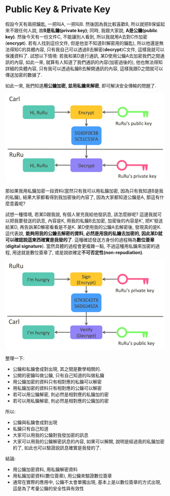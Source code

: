 # Public Key & Private Key

假設今天有兩把鑰匙, 一把叫A, 一把叫B. 然後因為我比較喜歡B, 所以就把B保留起來不跟任何人說, 故**B是私鑰\(private key\)**; 同時, 我跟大家說, **A是公鑰\(public key\)**. 然後今天有一份文件C, 不能讓別人看到, 所以我就用A去對C作加密\(**encrypt**\). 若有人找到這份文件, 但是他並不知道B\(解密用的鑰匙\), 所以他還是無法得知C的具體內容, 只有我自己可以透過B去解密\(**decrypt**\)C文件, 這樣我就可以保護資料了. 試想以下情境: 若我和某D進行通訊, 某D使用公鑰A去加密我們之間通訊的內容, 如此一來, 就算有人知道了我們通訊的內容\(加密過後的\), 他也無法得知詳細的具體內容, 只有我可以透過私鑰B去解開通訊的內容, 這樣我跟D之間就可以傳送加密的數據了.

如此一來, 我們知道**用公鑰加密, 並用私鑰來解密**, 即可解決安全傳輸的問題了.

![](/assets/publickey_privatekey001.png)

那如果我用私鑰加密一段資料\(當然只有我可以用私鑰加密, 因為只有我知道B是我的私鑰\), 結果大家都看得到我加密後的內容了, 因為大家都知道公鑰是A, 那這有什麼意義呢?

試想一種情境, 若某D跟我說, 有個人冒充我給他發訊息, 該怎麼辦呢? 這邊我就可以把我要發送的訊息, 內容是K, 用我的私鑰B去加密, 加密後的內容是K', 把K'發送給某D, 再告訴某D解密看看是不是K. 某D使用我的公鑰A去解密後, 發現真的是K. 這代表說, **能夠用我的公鑰去解密的資料, 必然是用我的私鑰去加密的, 因此某D就可以確認說這東西確實是我發的了**. 這種確認發送方身份的過程稱為**數位簽章**\(**digital signature**\). 當然具體的過程會更複雜一點, 不過這種用私鑰來加密的過程, 用途就是數位簽章了, 或是說欲確定**不可否定性\(non-repudiation\)**.

![](/assets/digital_signature.png)

整理一下:

* 公鑰和私鑰會成對出現, 其之間是數學相關的.
* 公開的密鑰叫做公鑰, 只有自己知道的叫做私鑰
* 用公鑰加密的資料只有相對應的私鑰可以解密
* 用私鑰加密的資料只有相對應的公鑰可以解密
* 若可以用公鑰解密, 則必然是相對應的私鑰加的密
* 若可以用私鑰解密, 則必然是相對應的公鑰加的密

所以:

* 公鑰與私鑰會成對出現
* 私鑰只有自己知道
* 大家可以用我的公鑰對我發加密的訊息
* 大家可以用我的公鑰解密訊息的內容, 如果可以解開, 說明是經過我的私鑰加密的了, 如此也可以驗證說訊息確實是我發的了.

結論:

* 用公鑰加密資料, 用私鑰解密資料
* 用私鑰加密資料\(數位簽章\), 用公鑰來驗證數位簽章
* 通常在實際的應用中, 公鑰不太會單獨出現, 基本上是以數位簽章的方式出現, 這是為了考量公鑰的安全性與有效性



